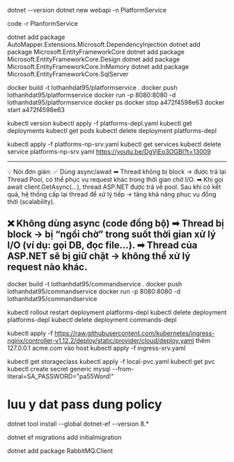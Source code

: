 ﻿dotnet --version
dotnet new webapi -n PlatformService

code -r PlanformService

dotnet add package AutoMapper.Extensions.Microsoft.DependencyInjection
dotnet add package Microsoft.EntityFrameworkCore
dotnet add package Microsoft.EntityFrameworkCore.Design
dotnet add package Microsoft.EntityFrameworkCore.InMemory
dotnet add package Microsoft.EntityFrameworkCore.SqlServer

docker build -t lothanhdat95/platformservice .
docker push lothanhdat95/platformservice
docker run -p 8080:8080 -d lothanhdat95/platformservice
docker ps
docker stop a472f4598e63
docker start a472f4598e63

kubectl version
kubectl apply -f platforms-depl.yaml
kubectl get deployments
kubectl get pods
kubectl delete deployment platforms-depl

kubectl apply -f platforms-np-srv.yaml
kubectl get services
kubectl delete service platforms-np-srv.yaml
https://youtu.be/DgVjEo3OGBI?t=13009



----
💡 Nói đơn giản:
✅ Dùng async/await
➡ Thread không bị block → được trả lại Thread Pool, có thể phục vụ request khác trong thời gian chờ I/O.
➡ Khi gọi await client.GetAsync(...), thread ASP.NET được trả về pool. Sau khi có kết quả, hệ thống cấp lại thread để xử lý tiếp → tăng khả năng phục vụ đồng thời (scalability).

❌ Không dùng async (code đồng bộ)
➡ Thread bị block → bị “ngồi chờ” trong suốt thời gian xử lý I/O (ví dụ: gọi DB, đọc file…).
➡ Thread của ASP.NET sẽ bị giữ chặt → không thể xử lý request nào khác.
----


docker build -t lothanhdat95/commandservice .
docker push lothanhdat95/commandservice
docker run -p 8080:8080 -d lothanhdat95/commandservice

kubectl rollout restart deployment platforms-depl
kubectl delete deployment platforms-depl
kubectl delete deployment commands-depl


kubectl apply -f https://raw.githubusercontent.com/kubernetes/ingress-nginx/controller-v1.12.2/deploy/static/provider/cloud/deploy.yaml
thêm 127.0.0.1 acme.com vào host
kubectl apply -f ingress-srv.yaml

kubectl get storageclass
kubectl apply -f local-pvc.yaml
kubectl get pvc
kubectl create secret generic mysql --from-literal=SA_PASSWORD="pa55Word!" 
# luu y dat pass dung policy
dotnet tool install --global dotnet-ef --version 8.*

dotnet ef migrations add initialmigration

dotnet add package RabbitMQ.Client